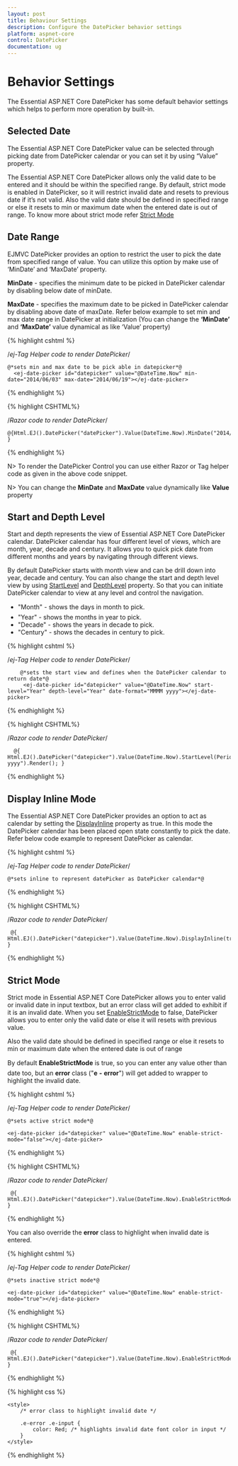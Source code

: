 ```yaml
---
layout: post
title: Behaviour Settings
description: Configure the DatePicker behavior settings
platform: aspnet-core
control: DatePicker
documentation: ug
---
```

# Behavior Settings

The Essential ASP.NET Core DatePicker has some default behavior settings which helps to perform more operation by built-in.

## Selected Date

The Essential ASP.NET Core DatePicker value can be selected through picking date from DatePicker calendar or you can set it by using “Value” property.


The Essential ASP.NET Core DatePicker allows only the valid date to be entered and it should be within the specified range. By default, strict mode is enabled in DatePicker, so it will restrict invalid date and resets to previous date if it’s not valid. Also the valid date should be defined in specified range or else it resets to min or maximum date when the entered date is out of range. To know more about strict mode refer [Strict Mode](#strict-mode)

## Date Range

EJMVC DatePicker provides an option to restrict the user to pick the date from specified range of value. You can utilize this option by make use of ‘MinDate’ and ‘MaxDate’ property.

**MinDate** - specifies the minimum date to be picked in DatePicker calendar by disabling below date of minDate.

**MaxDate** -  specifies the maximum date to be picked in DatePicker calendar by disabling above date of maxDate. 
Refer below example to set min and max date range in DatePicker at initialization (You can change the **‘MinDate’** and **‘MaxDate’** value dynamical as like ‘Value’ property)

{% highlight cshtml %}

/*ej-Tag Helper code to render DatePicker*/
   
    @*sets min and max date to be pick able in datepicker*@
      <ej-date-picker id="datepicker" value="@DateTime.Now" min-date="2014/06/03" max-date="2014/06/19"></ej-date-picker>        
        
{% endhighlight %}


{% highlight CSHTML%}

/*Razor code to render DatePicker*/

    @{Html.EJ().DatePicker("datePicker").Value(DateTime.Now).MinDate("2014/06/03").MaxDate("2014/06/19").Render(); }

{% endhighlight %}

N> To render the DatePicker  Control you can use either Razor or Tag helper code as given in the above code snippet.

N> You can change the **MinDate** and **MaxDate** value dynamically like **Value** property

## Start and Depth Level

Start and depth represents the view of Essential ASP.NET Core DatePicker calendar. DatePicker calendar has four different level of views, which are month, year, decade and century. It allows you to quick pick date from different months and years by navigating through different views.

By default DatePicker starts with month view and can be drill down into year, decade and century. You can also change the start and depth level view by using [StartLevel](http://help.syncfusion.com/js/api/ejdatepicker#members:startlevel) and [DepthLevel](http://help.syncfusion.com/js/api/ejdatepicker#members:depthlevel) property. So that you can initiate DatePicker calendar to view at any level and control the navigation.

* "Month"   - shows the days in month to pick.
* "Year"    - shows the months in year to pick.
* "Decade"  - shows the years in decade to pick.
* "Century" - shows the decades in century to pick.

{% highlight cshtml %}

/*ej-Tag Helper code to render DatePicker*/

        @*sets the start view and defines when the DatePicker calendar to return date*@
         <ej-date-picker id="datepicker" value="@DateTime.Now" start-level="Year" depth-level="Year" date-format="MMMM yyyy"></ej-date-picker>      
  
{% endhighlight %}

{% highlight CSHTML%}

/*Razor code to render DatePicker*/

      @{ Html.EJ().DatePicker("datepicker").Value(DateTime.Now).StartLevel(Period.Year).DepthLevel(Period.Year).DateFormat("MMMM yyyy").Render(); }

{% endhighlight %}


## Display Inline Mode

The Essential ASP.NET Core DatePicker provides an option to act as calendar by setting the [DisplayInline](http://help.syncfusion.com/js/api/ejdatepicker#members:displayinline) property as true. In this mode the DatePicker calendar has been placed open state constantly to pick the date. 
Refer below code example to represent DatePicker as calendar.

{% highlight cshtml %}

/*ej-Tag Helper code to render DatePicker*/

    @*sets inline to represent datePicker as DatePicker calendar*@
  <ej-date-picker id="datepicker" value="@DateTime.Now" display-inline="true"></ej-date-picker>      
  

{% endhighlight %}

{% highlight CSHTML%}

/*Razor code to render DatePicker*/

     @{ Html.EJ().DatePicker("datepicker").Value(DateTime.Now).DisplayInline(true).Render(); }

{% endhighlight %}


## Strict Mode

Strict mode in Essential ASP.NET Core DatePicker allows you to enter valid or invalid date in input textbox, but an error class will get added to exhibit if it is an invalid date. When you set [EnableStrictMode](http://help.syncfusion.com/js/api/ejdatepicker#members:enablestrictmode) to false, DatePicker allows you to enter only the valid date or else it will resets with previous value. 

Also the valid date should be defined in specified range or else it resets to min or maximum date when the entered date is out of range

By default **EnableStrictMode** is true, so you can enter any value other than date too, but an **error** class ("**e** **-** **error**") will get added to wrapper to highlight the invalid date.

{% highlight cshtml %}

/*ej-Tag Helper code to render DatePicker*/

    @*sets active strict mode*@

    <ej-date-picker id="datepicker" value="@DateTime.Now" enable-strict-mode="false"></ej-date-picker>      
   

{% endhighlight %}

{% highlight CSHTML%}

/*Razor code to render DatePicker*/

     @{ Html.EJ().DatePicker("datepicker").Value(DateTime.Now).EnableStrictMode(false).Render(); }


{% endhighlight %}


You can also override the  **error** class to highlight when invalid date is entered.

{% highlight cshtml %}

/*ej-Tag Helper code to render DatePicker*/

    @*sets inactive strict mode*@

    <ej-date-picker id="datepicker" value="@DateTime.Now" enable-strict-mode="true"></ej-date-picker>      
   
 
{% endhighlight %}

{% highlight CSHTML%}

/*Razor code to render DatePicker*/

     @{ Html.EJ().DatePicker("datepicker").Value(DateTime.Now).EnableStrictMode(true).Render(); }

{% endhighlight %}


{% highlight css %}

    <style>
        /* error class to highlight invalid date */

        .e-error .e-input {
            color: Red; /* highlights invalid date font color in input */
        }
    </style>

{% endhighlight %}
